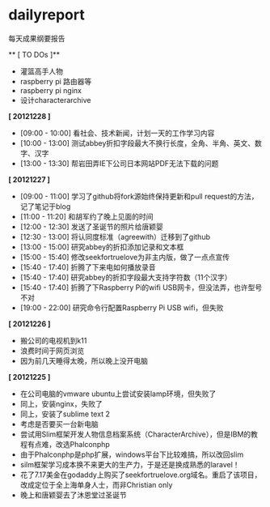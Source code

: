 dailyreport
===========

每天成果纲要报告

** [ TO DOs ]**

* 灌篮高手人物
* raspberry pi 路由器等
* raspberry pi nginx
* 设计characterarchive

**[ 20121228 ]**

* [09:00 - 10:00] 看社会、技术新闻，计划一天的工作学习内容
* [10:00 - 13:00] 测试abbey折扣字段最大不换行长度，全角、半角、英文、数字、汉字
* [13:00 - 13:30] 帮岩田弄IE下公司日本网站PDF无法下载的问题



**[ 20121227 ]**

* [09:00 - 11:00] 学习了github将fork源始终保持更新和pull request的方法，记了笔记于blog
* [11:00 - 11:20] 和胡军约了晚上见面的时间
* [12:00 - 12:30] 发送了圣诞节的照片给唐颖婴
* [12:30 - 13:00] 将认同度标准（agreewith）迁移到了github
* [13:00 - 15:00] 研究abbey的折扣添加记录和文本框
* [15:00 - 15:40] 修改seekfortruelove为非主内版，做了一点点宣传
* [15:40 - 17:40] 折腾了下来电如何播放录音
* [15:40 - 17:40] 研究abbey的折扣字段最大支持字符数（11个汉字）
* [15:40 - 17:40] 折腾了下Raspberry Pi的wifi USB网卡，但没法弄，也许型号不对
* [19:00 - 22:00] 研究命令行配置Raspberry Pi USB wifi，但失败

**[ 20121226 ]**

* 搬公司的电视机到k11
* 浪费时间于网页浏览
* 因为前几天睡得太晚，所以晚上没开电脑

**[ 20121225 ]**

* 在公司电脑的vmware ubuntu上尝试安装lamp环境，但失败了
* 同上，安装nginx，失败了
* 同上，安装了sublime text 2
* 考虑是否要买一台新电脑
* 尝试用Slim框架开发人物信息档案系统（CharacterArchive），但是IBM的教程有点难，改选Phalconphp
* 由于Phalconphp是php扩展，windows平台下比较难搞，所以改回slim
* silm框架学习成本换不来更大的生产力，于是还是换成熟悉的laravel！
* 花了7.17美金在godaddy上购买了seekfortruelove.org域名。重启了该项目，改成定位于全上海单身人士，而非Christian only
* 晚上和唐颖婴去了沐恩堂过圣诞节





















